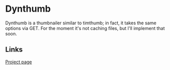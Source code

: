 Dynthumb
========

Dynthumb is a thumbnailer similar to timthumb; in fact, it takes the same options via GET. For the moment it's not caching files, but I'll implement that soon.

Links
-----

[Project page](http://nyordanov.com/projects)

